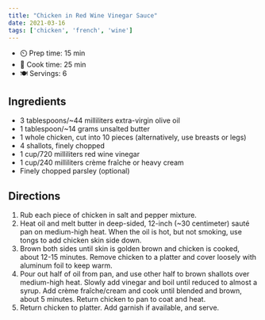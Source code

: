 ```yaml
---
title: "Chicken in Red Wine Vinegar Sauce"
date: 2021-03-16
tags: ['chicken', 'french', 'wine']
---
```


- ⏲️ Prep time: 15 min
- 🍳 Cook time: 25 min
- 🍽️ Servings: 6

## Ingredients

- 3 tablespoons/~44 milliliters extra-virgin olive oil
- 1 tablespoon/~14 grams unsalted butter
- 1 whole chicken, cut into 10 pieces (alternatively, use breasts or legs)
- 4 shallots, finely chopped
- 1 cup/720 milliliters red wine vinegar
- 1 cup/240 milliliters crème fraîche or heavy cream
- Finely chopped parsley (optional)

## Directions

1. Rub each piece of chicken in salt and pepper mixture.
2. Heat oil and melt butter in deep-sided, 12-inch (~30 centimeter) sauté pan on medium-high heat. When the oil is hot,
   but not smoking, use tongs to add chicken skin side down.
3. Brown both sides until skin is golden brown and chicken is cooked, about 12-15 minutes. Remove chicken to a platter
   and cover loosely with aluminum foil to keep warm.
4. Pour out half of oil from pan, and use other half to brown shallots over medium-high heat. Slowly add vinegar and
   boil until reduced to almost a syrup. Add crème fraîche/cream and cook until blended and brown, about 5 minutes.
   Return chicken to pan to coat and heat.
5. Return chicken to platter. Add garnish if available, and serve.
